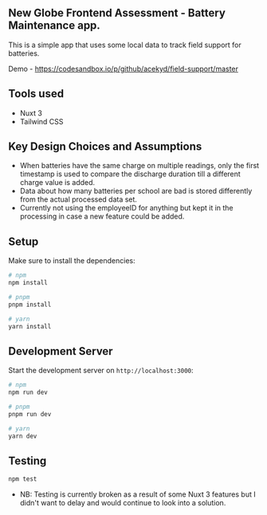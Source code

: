 ## New Globe Frontend Assessment - Battery Maintenance app.
This is a simple app that uses some local data to track field support for batteries. 

Demo - https://codesandbox.io/p/github/acekyd/field-support/master

## Tools used
- Nuxt 3
- Tailwind CSS

## Key Design Choices and Assumptions
- When batteries have the same charge on multiple readings, only the first timestamp is used to compare the discharge duration till a different charge value is added.
-  Data about how many batteries per school are bad is stored differently from the actual processed data set.
- Currently not using the employeeID for anything but kept it in the processing in case a new feature could be added.

## Setup

Make sure to install the dependencies:

```bash
# npm
npm install

# pnpm
pnpm install

# yarn
yarn install
```

## Development Server

Start the development server on `http://localhost:3000`:

```bash
# npm
npm run dev

# pnpm
pnpm run dev

# yarn
yarn dev
```

## Testing

```bash
npm test
```

* NB: Testing is currently broken as a result of some Nuxt 3 features but I didn't want to delay and would continue to look into a solution.
